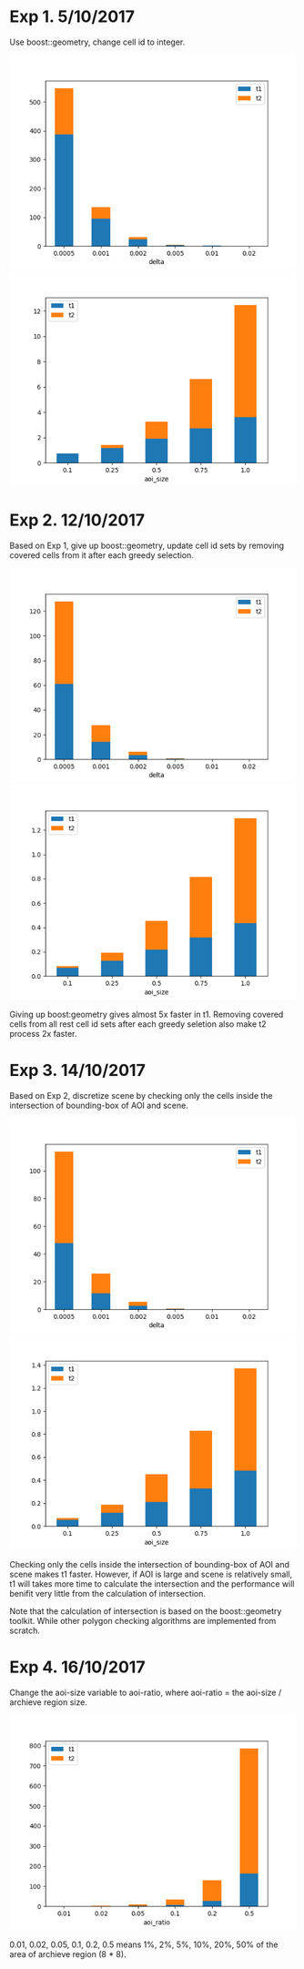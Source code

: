 # Exp 1. 5/10/2017
Use boost::geometry, change cell id to integer.

![](1/t-delta.png)
![](1/t-aoi_size.png)


# Exp 2. 12/10/2017
Based on Exp 1, give up boost::geometry, update cell id sets by removing covered cells from it after each greedy selection.

![](2/t-delta.png)
![](2/t-aoi_size.png)

Giving up boost:geometry gives almost 5x faster in t1. Removing covered cells from all rest cell id sets after each greedy seletion also make t2 process 2x faster.

# Exp 3. 14/10/2017
Based on Exp 2, discretize scene by checking only the cells inside the intersection of bounding-box of AOI and scene.

![](3/t-delta.png)
![](3/t-aoi_size.png)

Checking only the cells inside the intersection of bounding-box of AOI and scene makes t1 faster. However, if AOI is large and scene is relatively small, t1 will takes more time to calculate the intersection and the performance will benifit very little from the calculation of intersection.

Note that the calculation of intersection is based on the boost::geometry toolkit. While other polygon checking algorithms are implemented from scratch.

# Exp 4. 16/10/2017
Change the aoi-size variable to aoi-ratio, where aoi-ratio = the aoi-size / archieve region size.

![](4/t-aoi_ratio.png)

0.01, 0.02, 0.05, 0.1, 0.2, 0.5 means 1%, 2%, 5%, 10%, 20%, 50% of the area of archieve region (8 * 8).

